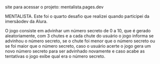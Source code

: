 site para acessar o projeto: mentalista.pages.dev

MENTALISTA.
Este foi o quarto desafio que realizei quando participei da imersãodev da Alura.

O jogo consiste em advinhar um número secreto de 0 a 10, que é gerado aleatoriamente, com 3 chutes e a cada chute do usuário o jogo informa se advinhou o número secreto, se o chute foi menor que o número secreto ou se foi maior que o número secreto, caso o usuário acerte o jogo gera um novo número secreto para ser advinhado novamente e caso acabe as tentativas o jogo exibe qual era o número secreto.
